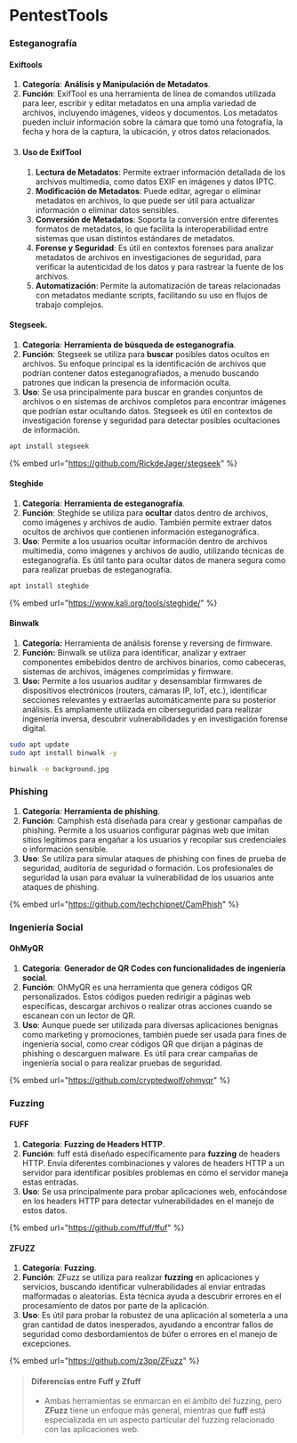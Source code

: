 # PentestTools

### Esteganografía

#### Exiftools

1. **Categoría**: **Análisis y Manipulación de Metadatos**.
2. **Función**: ExifTool es una herramienta de línea de comandos utilizada para leer, escribir y editar metadatos en una amplia variedad de archivos, incluyendo imágenes, videos y documentos. Los metadatos pueden incluir información sobre la cámara que tomó una fotografía, la fecha y hora de la captura, la ubicación, y otros datos relacionados.
3. #### Uso de ExifTool
   1. **Lectura de Metadatos**: Permite extraer información detallada de los archivos multimedia, como datos EXIF en imágenes y datos IPTC.
   2. **Modificación de Metadatos**: Puede editar, agregar o eliminar metadatos en archivos, lo que puede ser útil para actualizar información o eliminar datos sensibles.
   3. **Conversión de Metadatos**: Soporta la conversión entre diferentes formatos de metadatos, lo que facilita la interoperabilidad entre sistemas que usan distintos estándares de metadatos.
   4. **Forense y Seguridad**: Es útil en contextos forenses para analizar metadatos de archivos en investigaciones de seguridad, para verificar la autenticidad de los datos y para rastrear la fuente de los archivos.
   5. **Automatización**: Permite la automatización de tareas relacionadas con metadatos mediante scripts, facilitando su uso en flujos de trabajo complejos.

#### Stegseek.

1. **Categoría**: **Herramienta de búsqueda de esteganografía**.
2. **Función**: Stegseek se utiliza para **buscar** posibles datos ocultos en archivos. Su enfoque principal es la identificación de archivos que podrían contener datos esteganografiados, a menudo buscando patrones que indican la presencia de información oculta.
3. **Uso**: Se usa principalmente para buscar en grandes conjuntos de archivos o en sistemas de archivos completos para encontrar imágenes que podrían estar ocultando datos. Stegseek es útil en contextos de investigación forense y seguridad para detectar posibles ocultaciones de información.

```sh
apt install stegseek
```

{% embed url="https://github.com/RickdeJager/stegseek" %}

#### Steghide

1. **Categoría**: **Herramienta de esteganografía**.
2. **Función**: Steghide se utiliza para **ocultar** datos dentro de archivos, como imágenes y archivos de audio. También permite extraer datos ocultos de archivos que contienen información esteganográfica.
3. **Uso**: Permite a los usuarios ocultar información dentro de archivos multimedia, como imágenes y archivos de audio, utilizando técnicas de esteganografía. Es útil tanto para ocultar datos de manera segura como para realizar pruebas de esteganografía.

```bash
apt install steghide
```

{% embed url="https://www.kali.org/tools/steghide/" %}

#### Binwalk

1. **Categoría:** Herramienta de análisis forense y reversing de firmware.
2. **Función:** Binwalk se utiliza para identificar, analizar y extraer componentes embebidos dentro de archivos binarios, como cabeceras, sistemas de archivos, imágenes comprimidas y firmware.
3. **Uso:** Permite a los usuarios auditar y desensamblar firmwares de dispositivos electrónicos (routers, cámaras IP, IoT, etc.), identificar secciones relevantes y extraerlas automáticamente para su posterior análisis. Es ampliamente utilizada en ciberseguridad para realizar ingeniería inversa, descubrir vulnerabilidades y en investigación forense digital.

```bash
sudo apt update
sudo apt install binwalk -y
```

```bash
binwalk -e background.jpg
```

### Phishing

1. **Categoría**: **Herramienta de phishing**.
2. **Función**: Camphish está diseñada para crear y gestionar campañas de phishing. Permite a los usuarios configurar páginas web que imitan sitios legítimos para engañar a los usuarios y recopilar sus credenciales o información sensible.
3. **Uso**: Se utiliza para simular ataques de phishing con fines de prueba de seguridad, auditoría de seguridad o formación. Los profesionales de seguridad la usan para evaluar la vulnerabilidad de los usuarios ante ataques de phishing.

{% embed url="https://github.com/techchipnet/CamPhish" %}

### Ingeniería Social

#### OhMyQR

1. **Categoría**: **Generador de QR Codes con funcionalidades de ingeniería social**.
2. **Función**: OhMyQR es una herramienta que genera códigos QR personalizados. Estos códigos pueden redirigir a páginas web específicas, descargar archivos o realizar otras acciones cuando se escanean con un lector de QR.
3. **Uso**: Aunque puede ser utilizada para diversas aplicaciones benignas como marketing y promociones, también puede ser usada para fines de ingeniería social, como crear códigos QR que dirijan a páginas de phishing o descarguen malware. Es útil para crear campañas de ingeniería social o para realizar pruebas de seguridad.

{% embed url="https://github.com/cryptedwolf/ohmyqr" %}

### Fuzzing

#### FUFF

1. **Categoría**: **Fuzzing de Headers HTTP**.
2. **Función**: fuff está diseñado específicamente para **fuzzing** de headers HTTP. Envía diferentes combinaciones y valores de headers HTTP a un servidor para identificar posibles problemas en cómo el servidor maneja estas entradas.
3. **Uso**: Se usa principalmente para probar aplicaciones web, enfocándose en los headers HTTP para detectar vulnerabilidades en el manejo de estos datos.

{% embed url="https://github.com/ffuf/ffuf" %}

#### ZFUZZ

1. **Categoría**: **Fuzzing**.
2. **Función**: ZFuzz se utiliza para realizar **fuzzing** en aplicaciones y servicios, buscando identificar vulnerabilidades al enviar entradas malformadas o aleatorias. Esta técnica ayuda a descubrir errores en el procesamiento de datos por parte de la aplicación.
3. **Uso**: Es útil para probar la robustez de una aplicación al someterla a una gran cantidad de datos inesperados, ayudando a encontrar fallos de seguridad como desbordamientos de búfer o errores en el manejo de excepciones.

{% embed url="https://github.com/z3pp/ZFuzz" %}

> #### Diferencias entre Fuff y Zfuff
>
> * Ambas herramientas se enmarcan en el ámbito del fuzzing, pero **ZFuzz** tiene un enfoque más general, mientras que **fuff** está especializada en un aspecto particular del fuzzing relacionado con las aplicaciones web.

